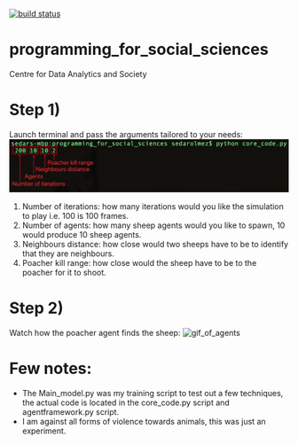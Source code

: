 [![build status](
  http://img.shields.io/travis/SedarOlmez94/programming_for_social_sciences/master.svg?style=flat)](
 https://travis-ci.org/SedarOlmez94/programming_for_social_sciences)
# programming_for_social_sciences
Centre for Data Analytics and Society

# Step 1)
Launch terminal and pass the arguments tailored to your needs:
![terminal_image](terminal.png)
1) Number of iterations: how many iterations would you like the simulation to play i.e. 100 is 100 frames.
2) Number of agents: how many sheep agents would you like to spawn, 10 would produce 10 sheep agents. 
3) Neighbours distance: how close would two sheeps have to be to identify that they are neighbours.
4) Poacher kill range: how close would the sheep have to be to the poacher for it to shoot.

# Step 2)
Watch how the poacher agent finds the sheep: 
![gif_of_agents](execution.gif)

# Few notes:
- The Main_model.py was my training script to test out a few techniques, the actual code is located in the core_code.py script and agentframework.py script.
- I am against all forms of violence towards animals, this was just an experiment. 

